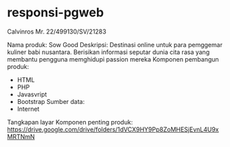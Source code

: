 # responsi-pgweb
Calvinros Mr.
22/499130/SV/21283

Nama produk: Sow Good
Deskripsi: Destinasi online untuk para pemggemar kuliner babi nusantara. Berisikan informasi seputar dunia cita rasa yang membantu pengguna memghidupi passion mereka
Komponen pembangun produk:
- HTML
- PHP
- Javasvript
- Bootstrap
Sumber data:
- Internet

Tangkapan layar Komponen penting produk:
https://drive.google.com/drive/folders/1dVCX9HY9Pp8ZoMHESjEvnL4U9xMRTNmN
